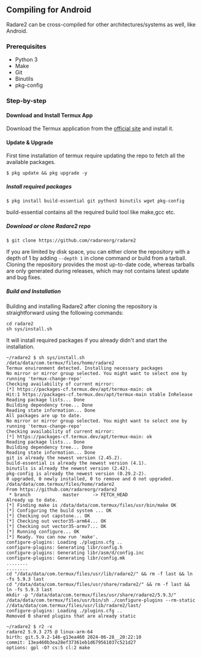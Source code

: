 ## Compiling for Android

Radare2 can be cross-compiled for other architectures/systems as well, like Android.

### Prerequisites

* Python 3
* Make
* Git
* Binutils
* pkg-config

### Step-by-step

#### Download and Install Termux App

Download the Termux application from the [official site](https://github.com/termux/termux-app/releases) and install it.

#### Update & Upgrade

First time installation of termux require updating the repo to fetch all the available packages.

```
$ pkg update && pkg upgrade -y
```

##### Install required packages

```
$ pkg install build-essential git python3 binutils wget pkg-config
```

build-essential contains all the required build tool like make,gcc etc.

##### Download or clone Radare2 repo

```
$ git clone https://github.com/radareorg/radare2
```

If you are limited by disk space, you can either clone the repository with a depth of 1 by adding `--depth 1` in clone command or build from a tarball. Cloning the repository provides the most up-to-date code, whereas tarballs are only generated during releases, which may not contains latest update and bug fixes.

##### Build and Installation

Building and installing Radare2 after cloning the repository is straightforward using the following commands:

```
cd radare2
sh sys/install.sh
```

It will install required packages if you already didn't and start the installation.

```
~/radare2 $ sh sys/install.sh
/data/data/com.termux/files/home/radare2
Termux environment detected. Installing necessary packages
No mirror or mirror group selected. You might want to select one by running 'termux-change-repo'
Checking availability of current mirror:
[*] https://packages-cf.termux.dev/apt/termux-main: ok
Hit:1 https://packages-cf.termux.dev/apt/termux-main stable InRelease
Reading package lists... Done
Building dependency tree... Done
Reading state information... Done
All packages are up to date.
No mirror or mirror group selected. You might want to select one by running 'termux-change-repo'
Checking availability of current mirror:
[*] https://packages-cf.termux.dev/apt/termux-main: ok
Reading package lists... Done
Building dependency tree... Done
Reading state information... Done
git is already the newest version (2.45.2).
build-essential is already the newest version (4.1).
binutils is already the newest version (2.42).
pkg-config is already the newest version (0.29.2-2).
0 upgraded, 0 newly installed, 0 to remove and 0 not upgraded.
/data/data/com.termux/files/home/radare2
From https://github.com/radareorg/radare2
 * branch            master     -> FETCH_HEAD
Already up to date.
[*] Finding make is /data/data/com.termux/files/usr/bin/make OK
[*] Configuring the build system ... OK
[*] Checking out capstone... OK
[*] Checking out vector35-arm64... OK
[*] Checking out vector35-armv7... OK
[*] Running configure... OK
[*] Ready. You can now run 'make'.
configure-plugins: Loading ./plugins.cfg ..
configure-plugins: Generating libr/config.h
configure-plugins: Generating libr/asm/d/config.inc
configure-plugins: Generating libr/config.mk
........
........
cd "/data/data/com.termux/files/usr/lib/radare2/" && rm -f last && ln -fs 5.9.3 last
cd "/data/data/com.termux/files/usr/share/radare2/" && rm -f last && ln -fs 5.9.3 last
mkdir -p "/data/data/com.termux/files/usr/share/radare2/5.9.3/"
/data/data/com.termux/files/usr/bin/sh ./configure-plugins --rm-static //data/data/com.termux/files/usr/lib/radare2/last/
configure-plugins: Loading ./plugins.cfg ..
Removed 0 shared plugins that are already static

~/radare2 $ r2 -v
radare2 5.9.3 275 @ linux-arm-64
birth: git.5.9.2-146-g13ea460 2024-06-28__20:22:10
commit: 13ea460b3ea28ef37361eb1d679561037c521d27
options: gpl -O? cs:5 cl:2 make

```
